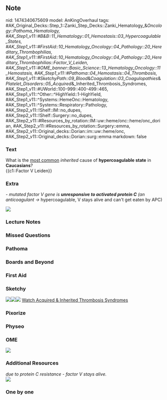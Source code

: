 ## Note
nid: 1474340675609
model: AnKingOverhaul
tags: #AK_Original_Decks::Step_1::Zanki_Step_Decks::Zanki_Hematology_&_Oncology::Pathoma_Hematology, #AK_Step1_v11::#B&B::11_Hematology::01_Hemostasis::03_Hypercoagulable_States, #AK_Step1_v11::#FirstAid::10_Hematology_Oncology::04_Pathology::20_Hereditary_Thrombophilias, #AK_Step1_v11::#FirstAid::10_Hematology_Oncology::04_Pathology::20_Hereditary_Thrombophilias::Factor_V_Leiden, #AK_Step1_v11::#OME_banner::Basic_Science::13_Hematology_Oncology::11_Hemostasis, #AK_Step1_v11::#Pathoma::04_Hemostasis::04_Thrombosis, #AK_Step1_v11::#SketchyPath::09_Blood_&_Coagulation::03_Coagulopathies_&_Platelet_Disorders::05_Acquired_&_Inherited_Thrombosis_Syndromes, #AK_Step1_v11::#UWorld::100-999::400-499::465, #AK_Step1_v11::^Other::^HighYield::1-HighYield, #AK_Step1_v11::^Systems::HemeOnc::Hematology, #AK_Step1_v11::^Systems::Respiratory::Pathology, #AK_Step2_v11::!Shelf::IM::no_dupes, #AK_Step2_v11::!Shelf::Surgery::no_dupes, #AK_Step2_v11::#Resources_by_rotation::IM::uw::heme/onc::heme/onc_dorian, #AK_Step2_v11::#Resources_by_rotation::Surgery::emma, #AK_Step2_v11::Original_decks::Dorian::im::uw::heme/onc, #AK_Step2_v11::Original_decks::Dorian::surg::emma
markdown: false

### Text
<div>
  What is the <u>most common</u> <i>inherited</i> cause of
  <b>hypercoagulable state</b> in <b>Caucasians</b>?
</div>
<div>
  {{c1::Factor V Leiden}}
</div>

### Extra
<i>- mutated factor V gene is <b>unresponsive to activated protein
C</b> (an anticoagulant →</i> hypercoagulable, V stays alive and
can't get eaten by APC)
<div>
  <div>
    <div>
      <i><img src="paste-3002242269446147.jpg"></i>
    </div>
  </div>
</div>

### Lecture Notes


### Missed Questions


### Pathoma


### Boards and Beyond


### First Aid


### Sketchy
<img src=
"Screen%20Shot%202020-02-16%20at%2012.18.51%20PM.JPG"><img src=
"Screen%20Shot%202020-02-16%20at%2012.18.46%20PM.JPG"><img src=
"Zoverall%20picture%20(78)_1566160514431.JPG"> <a href=
"https://dashboard.sketchy.com/study/medical/courses/medical-pathophysiology/units/medical-pathophysiology-blood-coagulation/videos/medical-pathophysiology-blood-and-coagulation-coagulopathies-and-platelet-disorders-acquired-and-inherited-thrombosis-syndromes?utm_source=anki&utm_medium=partnership&utm_campaign=february_update&utm_content=medical">
Watch Acquired & Inherited Thrombosis Syndromes</a>

### Pixorize


### Physeo


### OME
<div class="ome-widget">
  <a href=
  "https://onlinemeded.org/spa/heme-onc/hemostasis/acquire?ref=anki">
  <img src="_OME_AnkiFlashcards_Lesson_4.png"></a>
</div>

### Additional Resources
<div>
  <i>due to protein C resistance - factor V stays alive.</i>
</div><i><img class="resizer" src="a%20fat%20FU.png" style=""></i>

### One by one


